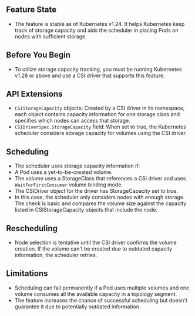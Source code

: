 ## Feature State
- The feature is stable as of Kubernetes v1.24. It helps Kubernetes keep track of storage capacity and aids the scheduler in placing Pods on nodes with sufficient storage.


## Before You Begin
- To utilize storage capacity tracking, you must be running Kubernetes v1.28 or above and use a CSI driver that supports this feature.


## API Extensions
- `CSIStorageCapacity` objects: Created by a CSI driver in its namespace, each object contains capacity information for one storage class and specifies which nodes can access that storage.
- `CSIDriverSpec.StorageCapacity` field: When set to true, the Kubernetes scheduler considers storage capacity for volumes using the CSI driver.



## Scheduling
- The scheduler uses storage capacity information if:
- A Pod uses a yet-to-be-created volume.
- The volume uses a StorageClass that references a CSI driver and uses `WaitForFirstConsumer` volume binding mode.
- The CSIDriver object for the driver has StorageCapacity set to true.
- In this case, the scheduler only considers nodes with enough storage. The check is basic and compares the volume size against the capacity listed in CSIStorageCapacity objects that include the node.


## Rescheduling
- Node selection is tentative until the CSI driver confirms the volume creation. If the volume can't be created due to outdated capacity information, the scheduler retries.


## Limitations
- Scheduling can fail permanently if a Pod uses multiple volumes and one volume consumes all the available capacity in a topology segment.
- The feature increases the chance of successful scheduling but doesn't guarantee it due to potentially outdated information.